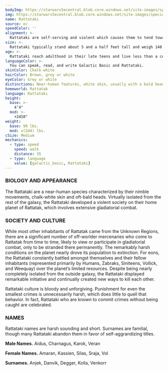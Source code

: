 ```yaml
---
bodyImg: https://starwars5ecentral.blob.core.windows.net/site-images/species/species_rattataki.png
img: https://starwars5ecentral.blob.core.windows.net/site-images/species/species_rattataki.png
name: Rattataki
source: ec
speedColor: ''
alignment: >-
  Rattataki are self-serving and violent which causes them to tend toward the dark side, though there are exceptions.
size: >-
  Rattataki typically stand about 5 and a half feet tall and weigh 140 lbs. Regardless of your position in that range, your size is Medium.
age: >-
  Rattataki reach adulthood in their late teens and live less than a century.
languageColor: >-
  You can speak, read, and write Galactic Basic and Rattataki. 
skinColor: Chalk-white
hairColor: Brown, grey or white
eyeColor: Grey or white
distinctions: Near-human features, white skin, usually with a bald head, often tattooed
homeworld: Rattatak
language: Rattataki
height:
  base: >-
    4’4"
  mod: >-
    +2d10"
weight:
  base: 90 lbs.
  mod: x(2d4) lbs.
cSize: Medium
mechanics:
  - type: speed
    speed: walk
    distance: 35
  - type: language
    value: [galactic_basic, Rattataki]
---
```

### BIOLOGY AND APPEARANCE
The Rattataki are a near-human species characterized by their nimble movements, chalk-white skin and oft-bald heads. Virtually isolated from the rest of the galaxy, the Rattataki developed a violent society on their home planet of Rattatak, which involves extensive gladiatorial combat.

### SOCIETY AND CULTURE
While most other inhabitants of Rattatak came from the Unknown Regions, there are a significant number of off-worlder mercenaries who come to Rattatak from time to time, likely to view or participate in gladiatorial combat, only to be stranded there permanently. The remarkably harsh conditions on the planet nearly drove its population to extinction. For eons, the Rattataki constantly battled amongst themselves and their fellow inhabitants (represented primarily by Humans, Zabraks, Siniteens, Vollick, and Weequay) over the planet’s limited resources. Despite being nearly completely isolated from the outside galaxy, the Rattataki displayed remarkable initiative and continually created new ways to kill each other.

Rattataki culture is bloody and unforgiving. Punishment for even the smallest crimes is unnecessarily harsh, which does little to quell that behavior. In fact, Rattataki who are known to commit crimes without being caught are celebrated.

### NAMES
Rattataki names are harsh sounding and short. Surnames are familial, though many Rattataki abandon them in favor of self-aggrandizing titles.

__Male Names.__ Aidus, Charnagus, Karok, Veran

__Female Names.__ Amaran, Kassien, Silas, Sraja, Vol

__Surnames.__ Anjek, Danvik, Degger, Kolla, Venkorr



    
